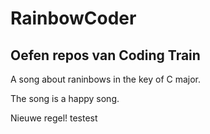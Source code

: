 # RainbowCoder

## Oefen repos van Coding Train

A song about raninbows in the key of C major.

The song is a happy song.

Nieuwe regel!
testest
